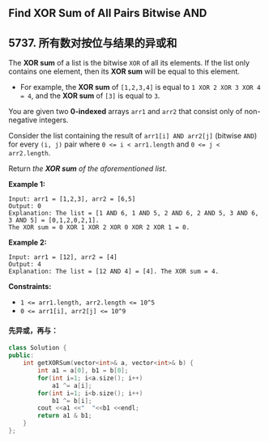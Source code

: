 ## Find XOR Sum of All Pairs Bitwise AND

## 5737. 所有数对按位与结果的异或和

The **XOR sum** of a list is the bitwise `XOR` of all its elements. If the list only contains one element, then its **XOR sum** will be equal to this element.

- For example, the **XOR sum** of `[1,2,3,4]` is equal to `1 XOR 2 XOR 3 XOR 4 = 4`, and the **XOR sum** of `[3]` is equal to `3`.

You are given two **0-indexed** arrays `arr1` and `arr2` that consist only of non-negative integers.

Consider the list containing the result of `arr1[i] AND arr2[j]` (bitwise `AND`) for every `(i, j)` pair where `0 <= i < arr1.length` and `0 <= j < arr2.length`.

Return *the **XOR sum** of the aforementioned list*.

**Example 1:**

```
Input: arr1 = [1,2,3], arr2 = [6,5]
Output: 0
Explanation: The list = [1 AND 6, 1 AND 5, 2 AND 6, 2 AND 5, 3 AND 6, 3 AND 5] = [0,1,2,0,2,1].
The XOR sum = 0 XOR 1 XOR 2 XOR 0 XOR 2 XOR 1 = 0.
```

**Example 2:**

```
Input: arr1 = [12], arr2 = [4]
Output: 4
Explanation: The list = [12 AND 4] = [4]. The XOR sum = 4.
```

**Constraints:**

- `1 <= arr1.length, arr2.length <= 10^5`
- `0 <= arr1[i], arr2[j] <= 10^9`

#### 先异或，再与：

```c++
class Solution {
public:
    int getXORSum(vector<int>& a, vector<int>& b) {
        int a1 = a[0], b1 = b[0];
        for(int i=1; i<a.size(); i++)
            a1 ^= a[i];
        for(int i=1; i<b.size(); i++)
            b1 ^= b[i];
        cout <<a1 <<"  "<<b1 <<endl;
        return a1 & b1;
    }
};
```

